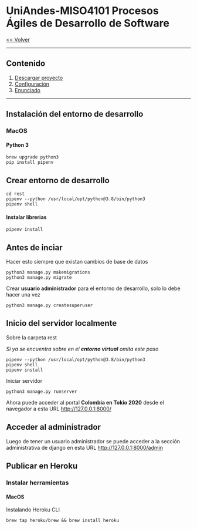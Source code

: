 # UniAndes-MISO4101 Procesos Ágiles de Desarrollo de Software

[<< Volver](../readme.md)
***

## Contenido
1. [Descargar proyecto](#descargar_proyecto)
2. [Configuración](#configuración)
3. [Enunciado](#enunciado)


***


## Instalación del entorno de desarrollo

### MacOS
#### Python 3
```
brew upgrade python3
pip install pipenv
```

## Crear entorno de desarrollo

```
cd rest
pipenv --python /usr/local/opt/python@3.8/bin/python3
pipenv shell
```
#### Instalar librerias
```
pipenv install
```

## Antes de inciar
Hacer esto siempre que existan cambios de base de datos
```
python3 manage.py makemigrations
python3 manage.py migrate
```

Crear **usuario administrador** para el entorno de desarrollo, solo lo debe hacer una vez
```
python3 manage.py createsuperuser
```

## Inicio del servidor localmente
Sobre la carpeta rest

*Si ya se encuentra sobre en el **entorno virtual** omita este paso*

```
pipenv --python /usr/local/opt/python@3.8/bin/python3
pipenv shell
pipenv install
```

Iniciar servidor
```
python3 manage.py runserver
```

Ahora puede acceder al portal **Colombia en Tokio 2020** desde el navegador a esta URL http://127.0.0.1:8000/

## Acceder al administrador

Luego de tener un usuario administrador se puede acceder a la sección administrativa de django en esta URL http://127.0.0.1:8000/admin


## Publicar en Heroku

### Instalar herramientas

#### MacOS

Instalando Heroku CLI

```
brew tap heroku/brew && brew install heroku
```